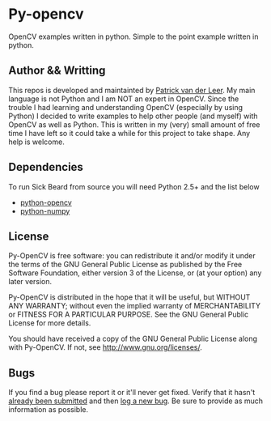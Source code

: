 Py-opencv
=========

OpenCV examples written in python. Simple to the point example written in python.

## Author && Writting

This repos is developed and maintainted by [Patrick van der Leer][patvdleer]. My main language is not Python and I am NOT an expert in OpenCV. Since the trouble I had learning and understanding OpenCV (especially by using Python) I decided to write examples to help other people (and myself) with OpenCV as well as Python. This is written in my (very) small amount of free time I have left so it could take a while for this project to take shape. Any help is welcome.

## Dependencies
To run Sick Beard from source you will need Python 2.5+ and the list below

* [python-opencv][python-opencv]
* [python-numpy][python-numpy]

## License

Py-OpenCV is free software: you can redistribute it and/or modify it under the terms of the GNU General Public License as published by the Free Software Foundation, either version 3 of the License, or (at your option) any later version.

Py-OpenCV is distributed in the hope that it will be useful, but WITHOUT ANY WARRANTY; without even the implied warranty of MERCHANTABILITY or FITNESS FOR A PARTICULAR PURPOSE. See the
GNU General Public License for more details.

You should have received a copy of the GNU General Public License
along with Py-OpenCV.  If not, see [<http://www.gnu.org/licenses/>][gpl].

## Bugs

If you find a bug please report it or it'll never get fixed. Verify that it hasn't [already been submitted][issues] and then [log a new bug][newissue]. Be sure to provide as much information as possible.

[python-opencv]: http://packages.debian.org/sid/python-opencv
[python-numpy]: http://www.numpy.org/
[issues]: https://github.com/patvdleer/py-opencv/issues
[newissue]: https://github.com/patvdleer/py-opencv/issues/new
[patvdleer]: https://github.com/patvdleer
[gpl]: http://www.gnu.org/licenses/
